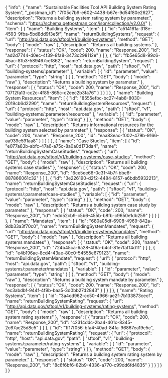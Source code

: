 {
  "info": {
    "name": "Sustainable Facilities Tool API Building System Rating System",
    "_postman_id": "7f05c7b9-e602-4438-b67e-9d54f80e2627",
    "description": "Returns a building system rating system by parameter.",
    "schema": "https://schema.getpostman.com/json/collection/v2.0.0/"
  },
  "item": [
    {
      "name": "Building Systems",
      "item": [
        {
          "id": "a514161a-318e-4593-9fba-5bd8dd9f3e5f",
          "name": "returnBuildingSystems",
          "request": {
            "url": "http://api.data.gov/sftool/v1/building-systems",
            "method": "GET",
            "body": {
              "mode": "raw"
            },
            "description": "Returns all building systems."
          },
          "response": [
            {
              "status": "OK",
              "code": 200,
              "name": "Response_200",
              "id": "ad2d7744-d0ec-4f39-8fa8-3473c298112e"
            }
          ]
        },
        {
          "id": "fb5e65d8-99c6-45ac-81b3-589467cef862",
          "name": "returnBuildingSystem",
          "request": {
            "url": {
              "protocol": "http",
              "host": "api.data.gov",
              "path": [
                "sftool",
                "v1",
                "building-systems/:parameter"
              ],
              "variable": [
                {
                  "id": "parameter",
                  "value": "parameter",
                  "type": "string"
                }
              ]
            },
            "method": "GET",
            "body": {
              "mode": "raw"
            },
            "description": "Returns a building system by parameter."
          },
          "response": [
            {
              "status": "OK",
              "code": 200,
              "name": "Response_200",
              "id": "0712fa13-cc2c-4f85-865c-c2eec2b3fa76"
            }
          ]
        }
      ]
    },
    {
      "name": "Building System Resources",
      "item": [
        {
          "id": "8555efbc-bc27-4ab8-8030-2019cb6d2290",
          "name": "returnBuildingSystemResources",
          "request": {
            "url": {
              "protocol": "http",
              "host": "api.data.gov",
              "path": [
                "sftool",
                "v1",
                "building-systems/:parameter/resources"
              ],
              "variable": [
                {
                  "id": "parameter",
                  "value": "parameter",
                  "type": "string"
                }
              ]
            },
            "method": "GET",
            "body": {
              "mode": "raw"
            },
            "description": "Returns informational resources for the building system selected by parameter."
          },
          "response": [
            {
              "status": "OK",
              "code": 200,
              "name": "Response_200",
              "id": "eaa83eac-f002-479b-9166-aa939e591aa8"
            }
          ]
        }
      ]
    },
    {
      "name": "Case Studies",
      "item": [
        {
          "id": "e077a83b-abfc-47a6-a75c-8a0a0d173da4",
          "name": "returnBuildingSystemCaseStudies",
          "request": {
            "url": "http://api.data.gov/sftool/v1/building-systems/case-studies",
            "method": "GET",
            "body": {
              "mode": "raw"
            },
            "description": "Returns all building systems case studies"
          },
          "response": [
            {
              "status": "OK",
              "code": 200,
              "name": "Response_200",
              "id": "6ce5ee66-0c31-4b7f-bbe6-887866061c32"
            }
          ]
        },
        {
          "id": "3e226190-d2f2-4484-8157-a6bdb5932213",
          "name": "returnBuildingSystemCaseStudies1",
          "request": {
            "url": {
              "protocol": "http",
              "host": "api.data.gov",
              "path": [
                "sftool",
                "v1",
                "building-systems/:parameter/case-studies"
              ],
              "variable": [
                {
                  "id": "parameter",
                  "value": "parameter",
                  "type": "string"
                }
              ]
            },
            "method": "GET",
            "body": {
              "mode": "raw"
            },
            "description": "Returns a building system case study by parameter."
          },
          "response": [
            {
              "status": "OK",
              "code": 200,
              "name": "Response_200",
              "id": "edd52cb9-c5b6-455b-b8fb-c9650e1db259"
            }
          ]
        }
      ]
    },
    {
      "name": "Mandates",
      "item": [
        {
          "id": "680a05df-6908-4969-842a-9db33a3f70c0",
          "name": "returnBuildingSystemMandates",
          "request": {
            "url": "http://api.data.gov/sftool/v1/building-systems/mandates",
            "method": "GET",
            "body": {
              "mode": "raw"
            },
            "description": "Returns all building systems mandates"
          },
          "response": [
            {
              "status": "OK",
              "code": 200,
              "name": "Response_200",
              "id": "724b45ca-6a28-4f9a-b4cf-81e7faf14d11"
            }
          ]
        },
        {
          "id": "e4b196ae-8cd4-43ae-80c0-54555e679123",
          "name": "returnBuildingSystemMandate",
          "request": {
            "url": {
              "protocol": "http",
              "host": "api.data.gov",
              "path": [
                "sftool",
                "v1",
                "building-systems/:parameter/mandates"
              ],
              "variable": [
                {
                  "id": "parameter",
                  "value": "parameter",
                  "type": "string"
                }
              ]
            },
            "method": "GET",
            "body": {
              "mode": "raw"
            },
            "description": "Returns a building system mandate by parameter."
          },
          "response": [
            {
              "status": "OK",
              "code": 200,
              "name": "Response_200",
              "id": "ec3abdbf-944f-4f9b-baa5-3d0bb27d2843"
            }
          ]
        }
      ]
    },
    {
      "name": "Rating Systems",
      "item": [
        {
          "id": "3a4cd962-cc50-4966-ae2f-7b133873cecf",
          "name": "returnBuildingSystemRating",
          "request": {
            "url": "http://api.data.gov/sftool/v1/building-systems/rating-systems",
            "method": "GET",
            "body": {
              "mode": "raw"
            },
            "description": "Returns all building system rating systems"
          },
          "response": [
            {
              "status": "OK",
              "code": 200,
              "name": "Response_200",
              "id": "c2314ddc-2ba4-401c-8345-2c67ac25d8c5"
            }
          ]
        },
        {
          "id": "1f17f056-bfa4-40ad-84fa-96867ea19e5c",
          "name": "returnBuildingSystemRating1",
          "request": {
            "url": {
              "protocol": "http",
              "host": "api.data.gov",
              "path": [
                "sftool",
                "v1",
                "building-systems/:parameter/rating-systems"
              ],
              "variable": [
                {
                  "id": "parameter",
                  "value": "parameter",
                  "type": "string"
                }
              ]
            },
            "method": "GET",
            "body": {
              "mode": "raw"
            },
            "description": "Returns a building system rating system by parameter."
          },
          "response": [
            {
              "status": "OK",
              "code": 200,
              "name": "Response_200",
              "id": "8c6f6bf6-82b9-4336-a770-c99dd6fd4835"
            }
          ]
        }
      ]
    }
  ]
}